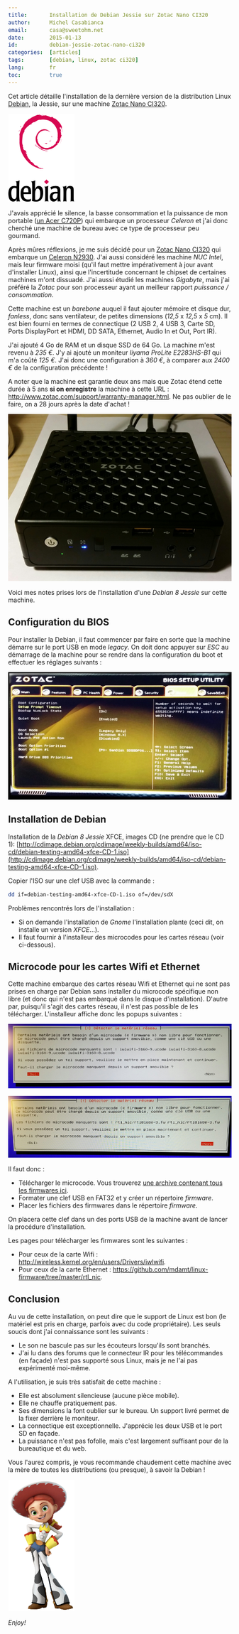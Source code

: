 ```yaml
---
title:       Installation de Debian Jessie sur Zotac Nano CI320
author:      Michel Casabianca
email:       casa@sweetohm.net
date:        2015-01-13
id:          debian-jessie-zotac-nano-ci320
categories:  [articles]
tags:        [debian, linux, zotac ci320]
lang:        fr
toc:         true
---
```


Cet article détaille l'installation de la dernière version de la distribution Linux [Debian](http://debian.org), la Jessie, sur une machine [Zotac Nano CI320](http://www.zotac.com/products/mini-pcs/zbox-c-series/product/zbox-c-series/detail/zbox-ci320-nano.html).

<!--more-->

![](debian-jessie-zotac-nano-ci320-logo.png)

J'avais apprécié le silence, la basse consommation et la puissance de mon portable ([un Acer C720P](http://sweetohm.net/article/debian-jessie-acer-c720p.html)) qui embarque un processeur *Celeron* et j'ai donc cherché une machine de bureau avec ce type de processeur peu gourmand.

Après mûres réflexions, je me suis décidé pour un [Zotac Nano CI320](http://www.zotac.com/products/mini-pcs/zbox-c-series/product/zbox-c-series/detail/zbox-ci320-nano.html) qui embarque un [Celeron N2930](http://www.cpubenchmark.net/cpu.php?cpu=Intel+Celeron+N2930+%40+1.83GHz). J'ai aussi considéré les machine *NUC Intel*, mais leur firmware moisi (qu'il faut mettre impérativement à jour avant d'installer Linux), ainsi que l'incertitude concernant le chipset de certaines machines m'ont dissuadé. J'ai aussi étudié les machines *Gigabyte*, mais j'ai préféré la *Zotac* pour son processeur ayant un meilleur rapport *puissance / consommation*.

Cette machine est un *barebone* auquel il faut ajouter mémoire et disque dur, *fanless*, donc sans ventilateur, de petites dimensions (*12,5* x *12,5* x *5* cm). Il est bien fourni en termes de connectique (2 USB 2, 4 USB 3, Carte SD, Ports DisplayPort et HDMI, DD SATA, Ethernet, Audio In et Out, Port IR).

J'ai ajouté 4 Go de RAM et un disque SSD de 64 Go. La machine m'est revenu à *235 €*. J'y ai ajouté un moniteur *Iiyama ProLite E2283HS-B1* qui m'a coûté *125 €*. J'ai donc une configuration à *360 €*, à comparer aux *2400 €* de la configuration précédente !

A noter que la machine est garantie deux ans mais que Zotac étend cette durée à 5 ans **si on enregistre** la machine à cette URL : <http://www.zotac.com/support/warranty-manager.html>. Ne pas oublier de le faire, on a 28 jours après la date d'achat !

![](debian-jessie-zotac-nano-ci320-machine.png)

Voici mes notes prises lors de l'installation d'une *Debian 8 Jessie* sur cette machine.

Configuration du BIOS
---------------------

Pour installer la Debian, il faut commencer par faire en sorte que la machine démarre sur le port USB en mode *legacy*. On doit donc appuyer sur *ESC* au démarrage de la machine pour se rendre dans la configuration du boot et effectuer les réglages suivants :

![](debian-jessie-zotac-nano-ci320-boot.png)

Installation de Debian
----------------------

Installation de la *Debian 8 Jessie* XFCE, images CD (ne prendre que le CD 1): [http://cdimage.debian.org/cdimage/weekly-builds/amd64/iso-cd/debian-testing-amd64-xfce-CD-1.iso](http://cdimage.debian.org/cdimage/weekly-builds/amd64/iso-cd/debian-testing-amd64-xfce-CD-1.iso).

Copier l'ISO sur une clef USB avec la commande :

```sh
dd if=debian-testing-amd64-xfce-CD-1.iso of=/dev/sdX
```

Problèmes rencontrés lors de l'installation :

- Si on demande l'installation de *Gnome* l'installation plante (ceci dit, on installe un version *XFCE*...).
- Il faut fournir à l'installeur des microcodes pour les cartes réseau (voir ci-dessous).

Microcode pour les cartes Wifi et Ethernet
------------------------------------------

Cette machine embarque des cartes réseau Wifi et Ethernet qui ne sont pas prises en charge par Debian sans installer du microcode spécifique non libre (et donc qui n'est pas embarqué dans le disque d'installation). D'autre par, puisqu'il s'agit des cartes réseau, il n'est pas possible de les télécharger. L'installeur affiche donc les popups suivantes :

![](debian-jessie-zotac-nano-ci320-microcode-1.png)

![](debian-jessie-zotac-nano-ci320-microcode-2.png)

Il faut donc :

- Télécharger le microcode. Vous trouverez [une archive contenant tous les firmwares ici](http://sweetohm.net/arc/debian-jessie-zotac-nano-ci320-firmware.tar.gz).
- Formater une clef USB en FAT32 et y créer un répertoire *firmware*.
- Placer les fichiers des firmwares dans le répertoire *firmware*.

On placera cette clef dans un des ports USB de la machine avant de lancer la procédure d'installation.

Les pages pour télécharger les firmwares sont les suivantes :

- Pour ceux de la carte Wifi : <http://wireless.kernel.org/en/users/Drivers/iwlwifi>.
- Pour ceux de la carte Ethernet : <https://github.com/mdamt/linux-firmware/tree/master/rtl_nic>.

Conclusion
----------

Au vu de cette installation, on peut dire que le support de Linux est bon (le matériel est pris en charge, parfois avec du code propriétaire). Les seuls soucis dont j'ai connaissance sont les suivants :

- Le son ne bascule pas sur les écouteurs lorsqu'ils sont branchés.
- J'ai lu dans des forums que le connecteur IR pour les télécommandes (en façade) n'est pas supporté sous Linux, mais je ne l'ai pas expérimenté moi-même.

A l'utilisation, je suis très satisfait de cette machine :

- Elle est absolument silencieuse (aucune pièce mobile).
- Elle ne chauffe pratiquement pas.
- Ses dimensions la font oublier sur le bureau. Un support livré permet de la fixer derrière le moniteur.
- La connectique est exceptionnelle. J'apprécie les deux USB et le port SD en façade.
- La puissance n'est pas fofolle, mais c'est largement suffisant pour de la bureautique et du web.

Vous l'aurez compris, je vous recommande chaudement cette machine avec la mère de toutes les distributions (ou presque), à savoir la Debian !

![](debian-jessie-zotac-nano-ci320-jessie.png)

*Enjoy!*
